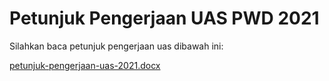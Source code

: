 # Petunjuk Pengerjaan UAS PWD 2021 
Silahkan baca petunjuk pengerjaan uas dibawah ini:

[petunjuk-pengerjaan-uas-2021.docx](https://github.com/otopet/portofolio-uas/files/6730348/petunjuk-pengerjaan-uas-2021.docx)
